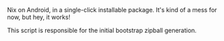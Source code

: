 Nix on Android, in a single-click installable package.
It's kind of a mess for now, but hey, it works!

This script is responsible for the initial bootstrap zipball generation.
